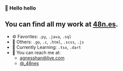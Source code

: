 ### 👋 Hello hello

You can find all my work at [48n.es](https://48n.es).
---
- ⚙️ Favorites:  `.py`, `.java`, `.sql`
- 🧰 Others: `.go`, `.c`, `.html`, `.scss`, `.js`
- 🧠 Currently Learning: `.tsx`, `.dart`
- 💬 You can reach me at:
  - <agnesshan@live.com>
  - [@_48nes](https://twitter.com/_48nes)

<!--
**48nes/48nes** is a ✨ _special_ ✨ repository because its `README.md` (this file) appears on your GitHub profile.

Here are some ideas to get you started:

- 🔭 I’m currently working on ...
- 🌱 I’m currently learning ...
- 👯 I’m looking to collaborate on ...
- 🤔 I’m looking for help with ...
- 💬 Ask me about ...
- 📫 How to reach me: ...
- 😄 Pronouns: ...
- ⚡ Fun fact: ...
-->
